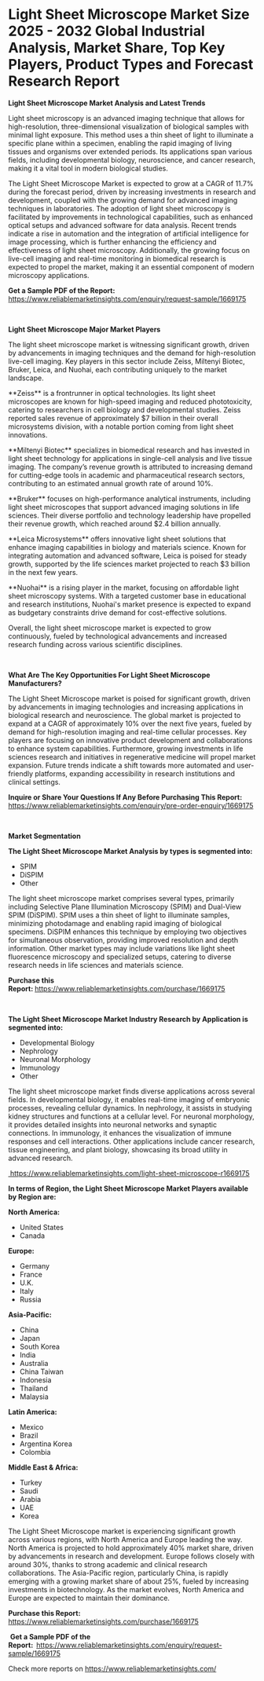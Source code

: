 <p><h1>Light Sheet Microscope Market Size 2025 - 2032 Global Industrial Analysis, Market Share, Top Key Players, Product Types and Forecast Research Report</h1></p><p><strong>Light Sheet Microscope Market Analysis and Latest Trends</strong></p>
<p><p>Light sheet microscopy is an advanced imaging technique that allows for high-resolution, three-dimensional visualization of biological samples with minimal light exposure. This method uses a thin sheet of light to illuminate a specific plane within a specimen, enabling the rapid imaging of living tissues and organisms over extended periods. Its applications span various fields, including developmental biology, neuroscience, and cancer research, making it a vital tool in modern biological studies.</p><p>The Light Sheet Microscope Market is expected to grow at a CAGR of 11.7% during the forecast period, driven by increasing investments in research and development, coupled with the growing demand for advanced imaging techniques in laboratories. The adoption of light sheet microscopy is facilitated by improvements in technological capabilities, such as enhanced optical setups and advanced software for data analysis. Recent trends indicate a rise in automation and the integration of artificial intelligence for image processing, which is further enhancing the efficiency and effectiveness of light sheet microscopy. Additionally, the growing focus on live-cell imaging and real-time monitoring in biomedical research is expected to propel the market, making it an essential component of modern microscopy applications.</p></p>
<p><strong>Get a Sample PDF of the Report:&nbsp;</strong> <a href="https://www.reliablemarketinsights.com/enquiry/request-sample/1669175?utm_campaign=2450&utm_medium=2&utm_source=Github&utm_content=ia&utm_term=17022025&utm_id=light-sheet-microscope">https://www.reliablemarketinsights.com/enquiry/request-sample/1669175</a></p>
<p>&nbsp;</p>
<p><strong>Light Sheet Microscope Major Market Players</strong></p>
<p><p>The light sheet microscope market is witnessing significant growth, driven by advancements in imaging techniques and the demand for high-resolution live-cell imaging. Key players in this sector include Zeiss, Miltenyi Biotec, Bruker, Leica, and Nuohai, each contributing uniquely to the market landscape.</p><p>**Zeiss** is a frontrunner in optical technologies. Its light sheet microscopes are known for high-speed imaging and reduced phototoxicity, catering to researchers in cell biology and developmental studies. Zeiss reported sales revenue of approximately $7 billion in their overall microsystems division, with a notable portion coming from light sheet innovations.</p><p>**Miltenyi Biotec** specializes in biomedical research and has invested in light sheet technology for applications in single-cell analysis and live tissue imaging. The company’s revenue growth is attributed to increasing demand for cutting-edge tools in academic and pharmaceutical research sectors, contributing to an estimated annual growth rate of around 10%.</p><p>**Bruker** focuses on high-performance analytical instruments, including light sheet microscopes that support advanced imaging solutions in life sciences. Their diverse portfolio and technology leadership have propelled their revenue growth, which reached around $2.4 billion annually.</p><p>**Leica Microsystems** offers innovative light sheet solutions that enhance imaging capabilities in biology and materials science. Known for integrating automation and advanced software, Leica is poised for steady growth, supported by the life sciences market projected to reach $3 billion in the next few years.</p><p>**Nuohai** is a rising player in the market, focusing on affordable light sheet microscopy systems. With a targeted customer base in educational and research institutions, Nuohai's market presence is expected to expand as budgetary constraints drive demand for cost-effective solutions.</p><p>Overall, the light sheet microscope market is expected to grow continuously, fueled by technological advancements and increased research funding across various scientific disciplines.</p></p>
<p>&nbsp;</p>
<p><strong>What Are The Key Opportunities For Light Sheet Microscope Manufacturers?</strong></p>
<p><p>The Light Sheet Microscope market is poised for significant growth, driven by advancements in imaging technologies and increasing applications in biological research and neuroscience. The global market is projected to expand at a CAGR of approximately 10% over the next five years, fueled by demand for high-resolution imaging and real-time cellular processes. Key players are focusing on innovative product development and collaborations to enhance system capabilities. Furthermore, growing investments in life sciences research and initiatives in regenerative medicine will propel market expansion. Future trends indicate a shift towards more automated and user-friendly platforms, expanding accessibility in research institutions and clinical settings.</p></p>
<p><strong>Inquire or Share Your Questions If Any Before Purchasing This Report:</strong> <a href="https://www.reliablemarketinsights.com/enquiry/pre-order-enquiry/1669175?utm_campaign=2450&utm_medium=2&utm_source=Github&utm_content=ia&utm_term=17022025&utm_id=light-sheet-microscope">https://www.reliablemarketinsights.com/enquiry/pre-order-enquiry/1669175</a></p>
<p>&nbsp;</p>
<p><strong>Market Segmentation</strong></p>
<p><strong>The Light Sheet Microscope Market Analysis by types is segmented into:</strong></p>
<p><ul><li>SPIM</li><li>DiSPIM</li><li>Other</li></ul></p>
<p><p>The light sheet microscope market comprises several types, primarily including Selective Plane Illumination Microscopy (SPIM) and Dual-View SPIM (DiSPIM). SPIM uses a thin sheet of light to illuminate samples, minimizing photodamage and enabling rapid imaging of biological specimens. DiSPIM enhances this technique by employing two objectives for simultaneous observation, providing improved resolution and depth information. Other market types may include variations like light sheet fluorescence microscopy and specialized setups, catering to diverse research needs in life sciences and materials science.</p></p>
<p><strong>Purchase this Report:&nbsp;</strong><a href="https://www.reliablemarketinsights.com/purchase/1669175?utm_campaign=2450&utm_medium=2&utm_source=Github&utm_content=ia&utm_term=17022025&utm_id=light-sheet-microscope">https://www.reliablemarketinsights.com/purchase/1669175</a></p>
<p>&nbsp;</p>
<p><strong>The Light Sheet Microscope Market Industry Research by Application is segmented into:</strong></p>
<p><ul><li>Developmental Biology</li><li>Nephrology</li><li>Neuronal Morphology</li><li>Immunology</li><li>Other</li></ul></p>
<p><p>The light sheet microscope market finds diverse applications across several fields. In developmental biology, it enables real-time imaging of embryonic processes, revealing cellular dynamics. In nephrology, it assists in studying kidney structures and functions at a cellular level. For neuronal morphology, it provides detailed insights into neuronal networks and synaptic connections. In immunology, it enhances the visualization of immune responses and cell interactions. Other applications include cancer research, tissue engineering, and plant biology, showcasing its broad utility in advanced research.</p></p>
<p><a href="https://www.reliablemarketinsights.com/light-sheet-microscope-r1669175?utm_campaign=2450&utm_medium=2&utm_source=Github&utm_content=ia&utm_term=17022025&utm_id=light-sheet-microscope">&nbsp;https://www.reliablemarketinsights.com/light-sheet-microscope-r1669175</a></p>
<p><strong>In terms of Region, the Light Sheet Microscope Market Players available by Region are:</strong></p>
<p>
    <p> <strong> North America: </strong>
        <ul>
            <li>United States</li>
            <li>Canada</li>
        </ul>
        </p> 
    <p> <strong> Europe: </strong>
        <ul>
            <li>Germany</li>
            <li>France</li>
            <li>U.K.</li>
            <li>Italy</li>
            <li>Russia</li>
        </ul>
        </p> 
    <p> <strong> Asia-Pacific: </strong>
        <ul>
            <li>China</li>
            <li>Japan</li>
            <li>South Korea</li>
            <li>India</li>
            <li>Australia</li>
            <li>China Taiwan</li>
            <li>Indonesia</li>
            <li>Thailand</li>
            <li>Malaysia</li>
        </ul>
        </p> 
    <p> <strong> Latin America: </strong>
        <ul>
            <li>Mexico</li>
            <li>Brazil</li>
            <li>Argentina Korea</li>
            <li>Colombia</li>
        </ul>
        </p> 
    <p> <strong> Middle East & Africa: </strong>
        <ul>
            <li>Turkey</li>
            <li>Saudi</li>
            <li>Arabia</li>
            <li>UAE</li>
            <li>Korea</li>
        </ul>
    </p>
    </p>
<p><p>The Light Sheet Microscope market is experiencing significant growth across various regions, with North America and Europe leading the way. North America is projected to hold approximately 40% market share, driven by advancements in research and development. Europe follows closely with around 30%, thanks to strong academic and clinical research collaborations. The Asia-Pacific region, particularly China, is rapidly emerging with a growing market share of about 25%, fueled by increasing investments in biotechnology. As the market evolves, North America and Europe are expected to maintain their dominance.</p></p>
<p><strong>Purchase this Report: </strong><a href="https://www.reliablemarketinsights.com/purchase/1669175?utm_campaign=2450&utm_medium=2&utm_source=Github&utm_content=ia&utm_term=17022025&utm_id=light-sheet-microscope">https://www.reliablemarketinsights.com/purchase/1669175</a></p>
<p>&nbsp;<strong>Get a Sample PDF of the Report:&nbsp;&nbsp;</strong><a href="https://www.reliablemarketinsights.com/enquiry/request-sample/1669175?utm_campaign=2450&utm_medium=2&utm_source=Github&utm_content=ia&utm_term=17022025&utm_id=light-sheet-microscope">https://www.reliablemarketinsights.com/enquiry/request-sample/1669175</a></p>
<p><strong></strong></p>
<p>Check more reports on <a href="https://www.reliablemarketinsights.com/?utm_campaign=2450&utm_medium=2&utm_source=Github&utm_content=ia&utm_term=17022025&utm_id=light-sheet-microscope">https://www.reliablemarketinsights.com/</a></p>